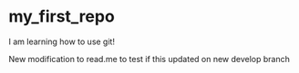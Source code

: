 # my_first_repo

I am learning how to use git!

New modification to read.me to test if this updated on new develop branch

